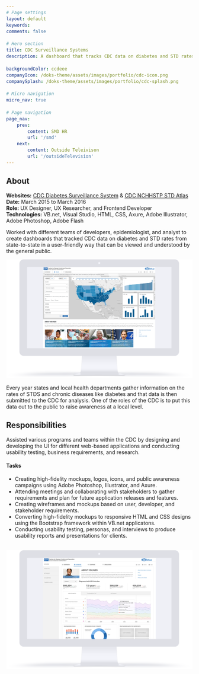 ```yaml
---
# Page settings
layout: default
keywords:
comments: false

# Hero section
title: CDC Surveillance Systems
description: A dashboard that tracks CDC data on diabetes and STD rates from state-to-state.

backgroundColor: ccdeee
companyIcon: /doks-theme/assets/images/portfolio/cdc-icon.png
companySplash: /doks-theme/assets/images/portfolio/cdc-splash.png

# Micro navigation
micro_nav: true

# Page navigation
page_nav:
    prev:
        content: SMD HR
        url: '/smd'
    next:
        content: Outside Teleivison
        url: '/outsideTelevision'
---
```

<h2>About</h2>
<p>
<b>Websites:</b> 
<a href="https://www.cdc.gov/diabetes/data/index.html" target="_blank">CDC Diabetes Surveillance System</a> & <a href="https://gis.cdc.gov/grasp/nchhstpatlas/maps.html" target="_blank">CDC NCHHSTP STD Atlas</a><br />
<b>Date:</b> March 2015 to March 2016<br />
<b>Role:</b> UX Designer, UX Researcher, and Frontend Developer<br/>
<b>Technologies:</b> VB.net, Visual Studio, HTML, CSS, Axure, Adobe Illustrator, Adobe Photoshop, Adobe Flash 
</p>
<p>Worked with different teams of developers, epidemiologist, and analyst to create dashboards that tracked CDC data on diabetes and STD rates from state-to-state in a user-friendly way that can be viewed and understood by the general public.</p>
<img src="/doks-theme/assets/images/portfolio/cdc2.png" />
<p>Every year states and local health departments gather information on the rates of STDS and chronic diseases like diabetes and that data is then submitted to the CDC for analysis. One of the roles of the CDC is to put this data out to the public to raise awareness at a local level.</p>
<h2>Responsibilities</h2>
<p>Assisted various programs and teams within the CDC by designing and developing the UI for different web-based applications and conducting usability testing, business requirements, and research. </p>
<h4>Tasks</h4>
<ul>
<li>Creating high-fidelity mockups, logos, icons, and public awareness campaigns using Adobe Photoshop, Illustrator, and Axure.</li>
<li>Attending meetings and collaborating with stakeholders to gather requirements and plan for future application releases and features.</li>
<li>Creating wireframes and mockups based on user, developer, and stakeholder requirements.</li>
<li>Converting high-fidelity mockups to responsive HTML and CSS designs using the Bootstrap framework within VB.net applicatons.</li>
<li>Conducting usability testing, personas, and interviews to produce usability reports and presentations for clients.</li>
</ul>
<br />
<img src="/doks-theme/assets/images/portfolio/cdc3.png" />